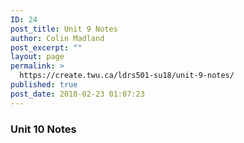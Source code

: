 ```yaml
---
ID: 24
post_title: Unit 9 Notes
author: Colin Madland
post_excerpt: ""
layout: page
permalink: >
  https://create.twu.ca/ldrs501-su18/unit-9-notes/
published: true
post_date: 2018-02-23 01:07:23
---
```

<h3>Unit 10 Notes</h3>